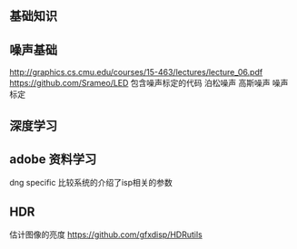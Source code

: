 ## 基础知识



## 噪声基础
http://graphics.cs.cmu.edu/courses/15-463/lectures/lecture_06.pdf
https://github.com/Srameo/LED  包含噪声标定的代码
泊松噪声
高斯噪声
噪声标定


## 深度学习



## adobe 资料学习

dng specific 比较系统的介绍了isp相关的参数


## HDR
估计图像的亮度
https://github.com/gfxdisp/HDRutils

